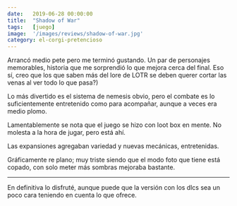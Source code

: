 ```yaml
---
date:   2019-06-28 00:00:00
title:  "Shadow of War"
tags:   [juego]
image:  '/images/reviews/shadow-of-war.jpg'
category: el-corgi-pretencioso
---
```

Arrancó medio pete pero me terminó gustando. Un par de personajes memorables, historia que me sorprendió lo que mejora cerca del final. Eso sí, creo que los que saben más del lore de LOTR se deben querer cortar las venas al ver todo lo que pasa?)

Lo más divertido es el sistema de nemesis obvio, pero el combate es lo suficientemente entretenido como para acompañar, aunque a veces era medio plomo.

Lamentablemente se nota que el juego se hizo con loot box en mente. No molesta a la hora de jugar, pero está ahí.

Las expansiones agregaban variedad y nuevas mecánicas, entretenidas.

Gráficamente re plano; muy triste siendo que el modo foto que tiene está copado, con solo meter más sombras mejoraba bastante.

<hr>

En definitiva lo disfruté, aunque puede que la versión con los dlcs sea un poco cara teniendo en cuenta lo que ofrece.
